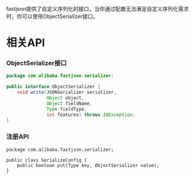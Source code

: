 fastjson提供了自定义序列化的接口，当你通过配置无法满足自定义序列化需求时，你可以使用ObjectSerializer接口。

# 相关API 
### ObjectSerializer接口
```java
package com.alibaba.fastjson.serializer;

public interface ObjectSerializer {
    void write(JSONSerializer serializer, 
               Object object, 
               Object fieldName, 
               Type fieldType, 
               int features) throws IOException;
}
```

### 注册API
```
package com.alibaba.fastjson.serializer;

public class SerializeConfig {
	public boolean put(Type key, ObjectSerializer value);
}
```